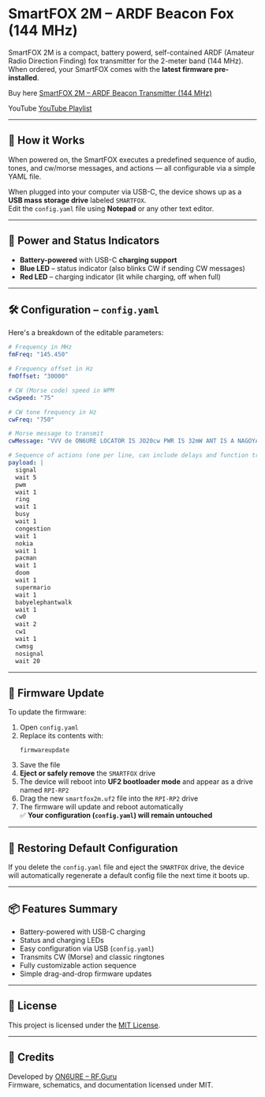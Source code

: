 # SmartFOX 2M – ARDF Beacon Fox (144 MHz)

SmartFOX 2M is a compact, battery powerd, self-contained ARDF (Amateur Radio Direction Finding) fox transmitter for the 2-meter band (144 MHz).  
When ordered, your SmartFOX comes with the **latest firmware pre-installed**.

Buy here [SmartFOX 2M – ARDF Beacon Transmitter (144 MHz)](https://shop.rf.guru/products/smartfox-2m-ardf)

YouTube [YouTube Playlist](https://www.youtube.com/watch?v=FcKwp6ePWOw&list=PL2neu3pWcZxienwiAIDyjRAkZ46nNQhHx)

---

## 🧠 How it Works

When powered on, the SmartFOX executes a predefined sequence of audio, tones, and cw/morse messages, and actions — all configurable via a simple YAML file.

When plugged into your computer via USB-C, the device shows up as a **USB mass storage drive** labeled `SMARTFOX`.  
Edit the `config.yaml` file using **Notepad** or any other text editor.

---

## 🔋 Power and Status Indicators

- **Battery-powered** with USB-C **charging support**
- **Blue LED** – status indicator (also blinks CW if sending CW messages)
- **Red LED** – charging indicator (lit while charging, off when full)

---

## 🛠 Configuration – `config.yaml`

Here's a breakdown of the editable parameters:

```yaml
# Frequency in MHz
fmFreq: "145.450"

# Frequency offset in Hz
fmOffset: "30000"

# CW (Morse code) speed in WPM
cwSpeed: "75"

# CW tone frequency in Hz
cwFreq: "750"

# Morse message to transmit
cwMessage: "VVV de ON6URE LOCATOR IS JO20cw PWR IS 32mW ANT IS A NAGOYA MINI VERTICAL"

# Sequence of actions (one per line, can include delays and function triggers)
payload: |
  signal
  wait 5
  pwm
  wait 1
  ring
  wait 1
  busy
  wait 1
  congestion
  wait 1
  nokia
  wait 1
  pacman
  wait 1
  doom
  wait 1
  supermario
  wait 1
  babyelephantwalk
  wait 1
  cw0
  wait 2
  cw1
  wait 1
  cwmsg
  nosignal
  wait 20
```

---

## 🔁 Firmware Update

To update the firmware:

1. Open `config.yaml`
2. Replace its contents with:
   ```
   firmwareupdate
   ```
3. Save the file
4. **Eject or safely remove** the `SMARTFOX` drive
5. The device will reboot into **UF2 bootloader mode** and appear as a drive named `RPI-RP2`
6. Drag the new `smartfox2m.uf2` file into the `RPI-RP2` drive
7. The firmware will update and reboot automatically  
   ✅ **Your configuration (`config.yaml`) will remain untouched**

---

## 🔄 Restoring Default Configuration

If you delete the `config.yaml` file and eject the `SMARTFOX` drive, the device will automatically regenerate a default config file the next time it boots up.

---

## 📦 Features Summary

- Battery-powered with USB-C charging
- Status and charging LEDs
- Easy configuration via USB (`config.yaml`)
- Transmits CW (Morse) and classic ringtones
- Fully customizable action sequence
- Simple drag-and-drop firmware updates

---

## 📃 License

This project is licensed under the [MIT License](LICENSE).

---

## 🧃 Credits

Developed by [ON6URE – RF.Guru](https://rf.guru)  
Firmware, schematics, and documentation licensed under MIT.
